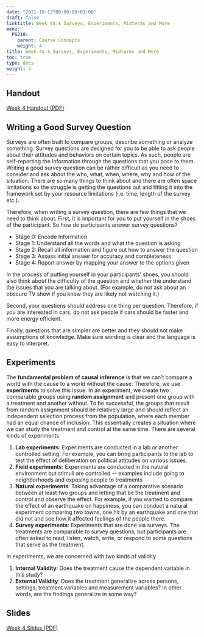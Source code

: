 ```yaml
---
date: "2021-10-13T00:00:00+01:00"
draft: false
linktitle: Week 4$:$ Surveys, Experiments, Midterms and More
menu:
  PS210:
    parent: Course Concepts
    weight: 4
title: Week 4$:$ Surveys, Experiments, Midterms and More
toc: true
type: docs
weight: 4
---
```


## Handout

[Week 4 Handout (PDF)](./4_Review_NOTES.pdf)

## Writing a Good Survey Question

Surveys are often built to compare groups, describe something or analyze something. Survey questions are designed for you to be able to ask people about their attitudes and behaviors on certain topics. As such, people are self-reporting the information through the questions that you pose to them. Writing a good survey question can be rather difficult as you need to consider and ask about the who, what, when, where, why and how of the situation. There are so many things to think about and there are often space limitations so the struggle is getting the questions out and fitting it into the framework set by your resource limitations (i.e. time, length of the survey etc.).

Therefore, when writing a survey question, there are few things that we need to think about. First, it is important for you to put yourself in the shoes of the participant. So how do participants answer survey questions?

- Stage 0: Encode Information
- Stage 1: Understand all the words and what the question is asking
- Stage 2: Recall all information and figure out how to answer the question
- Stage 3: Assess initial answer for accuracy and completeness
- Stage 4: Report answer by mapping your answer to the options given

In the process of putting yourself in your participants' shoes, you should also think about the difficulty of the question and whether the understand the issues that you are talking about. (For example, do not ask about an obscure TV show if you know they are likely not watching it.)

Second, your questions should address one thing per question. Therefore, if you are interested in cars, do not ask people if cars should be faster and more energy efficient. 

Finally, questions that are simpler are better and they should not make assumptions of knowledge. Make sure wording is clear and the language is easy to interpret.

## Experiments

The **fundamental problem of causal inference** is that we can’t compare a world with the cause to a world without the cause. Therefore, we use **experiments** to solve this issue. In an experiment, we create two comparable groups using **random assignment** and present one group with a treatment and another without. To be successful, the groups that result from random assignment should be relatively large and should reflect an independent selection process from the population, where each member had an equal chance of inclusion. This essentially creates a situation where we can study the treatment and control at the same time. There are several kinds of experiments

1. **Lab experiments**: Experiments are conducted in a lab or another controlled setting. For example, you can bring participants to the lab to test the effect of deliberation on political attitudes on various issues. 
2. **Field experiments**: Experiments are conducted in the natural environment but stimuli are controlled -- examples include going to neighborhoods and exposing people to treatments
3. **Natural experiments**: Taking advantage of a comparative scenario between at least two groups and letting that be the treatment and control and observe the effect. For example, if you wanted to compare the effect of an earthquake on happiness, you can conduct a natural experiment comparing two towns, one hit by an earthquake and one that did not and see how it affected feelings of the people there.
4. **Survey experiments**: Experiments that are done via surveys. The treatments are comparable to survey questions, but participants are often asked to read, listen, watch, write, or respond to some questions that serve as the treatment.

In experiments, we are concerned with two kinds of validity

1. **Internal Validity**: Does the treatment cause the dependent variable in this study?
2. **External Validity**: Does the treatment generalize across persons, settings, treatment variables and measurement variables? In other words, are the findings generalize in some way?


## Slides

[Week 4 Slides (PDF)](./W4_Slides.pdf)

